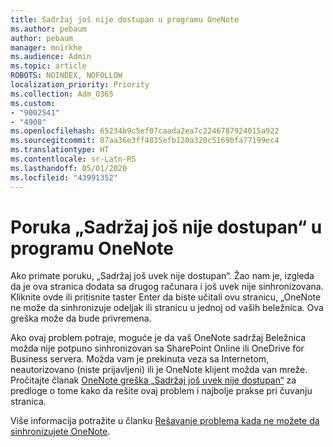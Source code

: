```yaml
---
title: Sadržaj još nije dostupan u programu OneNote
ms.author: pebaum
author: pebaum
manager: mnirkhe
ms.audience: Admin
ms.topic: article
ROBOTS: NOINDEX, NOFOLLOW
localization_priority: Priority
ms.collection: Adm_O365
ms.custom:
- "9002541"
- "4908"
ms.openlocfilehash: 65234b9c5ef07caada2ea7c2246787924015a922
ms.sourcegitcommit: 87aa36e3ff4835efb120a320c5169bfa77199ec4
ms.translationtype: HT
ms.contentlocale: sr-Latn-RS
ms.lasthandoff: 05/01/2020
ms.locfileid: "43991352"
---
```

# <a name="content-not-yet-available-message-in-onenote"></a>Poruka „Sadržaj još nije dostupan“ u programu OneNote

Ako primate poruku, „Sadržaj još uvek nije dostupan“. Žao nam je, izgleda da je ova stranica dodata sa drugog računara i još uvek nije sinhronizovana. Kliknite ovde ili pritisnite taster Enter da biste učitali ovu stranicu, „OneNote ne može da sinhronizuje odeljak ili stranicu u jednoj od vaših beležnica. Ova greška može da bude privremena.

Ako ovaj problem potraje, moguće je da vaš OneNote sadržaj Beležnica možda nije potpuno sinhronizovan sa SharePoint Online ili OneDrive for Business servera. Možda vam je prekinuta veza sa Internetom, neautorizovano (niste prijavljeni) ili je OneNote klijent možda van mreže. Pročitajte članak [OneNote greška „Sadržaj još uvek nije dostupan“](https://docs.microsoft.com/office/troubleshoot/onenote/onenote-error-content-not-yet-available) za predloge o tome kako da rešite ovaj problem i najbolje prakse pri čuvanju stranica.

Više informacija potražite u članku [Rešavanje problema kada ne možete da sinhronizujete OneNote](https://support.office.com/article/Fix-issues-when-you-can-t-sync-OneNote-299495ef-66d1-448f-90c1-b785a6968d45).
